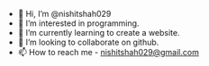 - 👋 Hi, I’m @nishitshah029
- 👀 I’m interested in programming.
- 🌱 I’m currently learning to create a website.
- 💞️ I’m looking to collaborate on github.
- 📫 How to reach me - nishitshah029@gmail.com

<!---
nishitshah029/nishitshah029 is a ✨ special ✨ repository because its `README.md` (this file) appears on your GitHub profile.
You can click the Preview link to take a look at your changes.
--->
